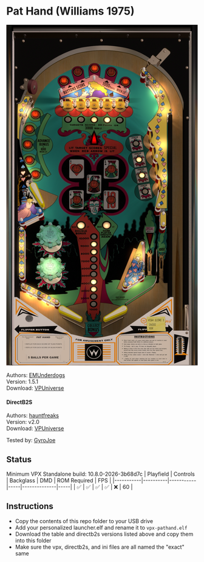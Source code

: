 # Pat Hand (Williams 1975)

![Table Preview](preview.png)

Authors: [EMUnderdogs](https://vpuniverse.com/profile/73817-emunderdogs/)\
Version: 1.5.1\
Download: [VPUniverse](https://vpuniverse.com/files/file/19831-pat-hand-williams-1975-151/)

#### DirectB2S

Authors: [hauntfreaks](https://vpuniverse.com/profile/5216-hauntfreaks/)\
Version: v2.0\
Download: [VPUniverse](https://vpuniverse.com/files/file/15007-pat-hand-williams-1975-b2s/)

Tested by: [GyroJoe](https://github.com/GyroJoe)

## Status 

Minimum VPX Standalone build: 10.8.0-2026-3b68d7c
| Playfield | Controls | Backglass | DMD | ROM Required | FPS | 
|-----------|----------|-----------|-----|--------------|-----|
| :white_check_mark: | :white_check_mark: | :white_check_mark: | :white_check_mark: | :x: | 60 |

## Instructions

- Copy the contents of this repo folder to your USB drive
- Add your personalized launcher.elf and rename it to `vpx-pathand.elf`
- Download the table and directb2s versions listed above and copy them into this folder
- Make sure the vpx, directb2s, and ini files are all named the "exact" same
